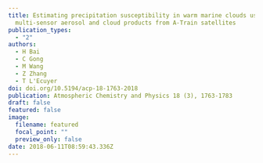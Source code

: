 ```yaml
---
title: Estimating precipitation susceptibility in warm marine clouds using
  multi-sensor aerosol and cloud products from A-Train satellites
publication_types:
  - "2"
authors:
  - H Bai
  - C Gong
  - M Wang
  - Z Zhang
  - T L'Ecuyer
doi: doi.org/10.5194/acp-18-1763-2018
publication: Atmospheric Chemistry and Physics 18 (3), 1763-1783
draft: false
featured: false
image:
  filename: featured
  focal_point: ""
  preview_only: false
date: 2018-06-11T08:59:43.336Z
---
```

